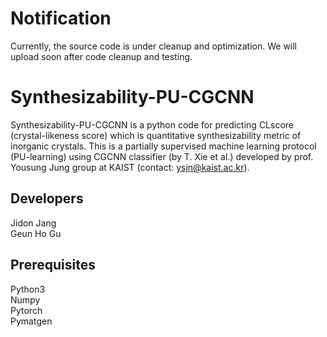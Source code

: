 # Notification
Currently, the source code is under cleanup and optimization. We will upload soon after code cleanup and testing.

# Synthesizability-PU-CGCNN
Synthesizability-PU-CGCNN is a python code for predicting CLscore (crystal-likeness score) which is quantitative synthesizability metric of inorganic crystals. This is a partially supervised machine learning protocol (PU-learning) using CGCNN classifier (by T. Xie et al.) developed by prof. Yousung Jung group at KAIST (contact: ysjn@kaist.ac.kr).

## Developers
Jidon Jang<br> Geun Ho Gu<br>

## Prerequisites
Python3<br> Numpy<br> Pytorch<br> Pymatgen<br>
